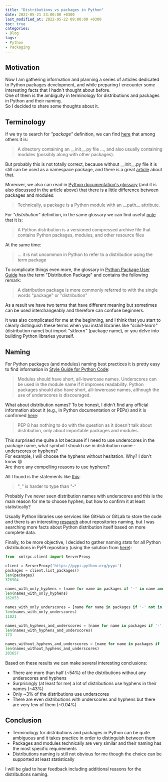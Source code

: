 ```yaml
---
title: "Distributions vs packages in Python"
date: 2022-05-21 23:00:00 +0300
last_modified_at: 2022-05-22 09:00:00 +0300
toc: true
categories:
- Blog
tags:
- Python
- Packaging
---
```


## Motivation
Now I am gathering information and planning a series of articles dedicated to Python packages development, and while preparing I encounter some interesting facts that I hadn't thought about before.  
One of them is the ambiguity in terminology for distributions and packages in Python and their naming.  
So I decided to share some thoughts about it.

 
## Terminology
If we try to search for _"package"_ definition, we can find [here](https://the-hitchhikers-guide-to-packaging.readthedocs.io/en/latest/glossary.html#term-package) that among others it is:
> A directory containing an \_\_init\_\_.py file ..., and also usually containing modules (possibly along with other packages).

But probably this is not totally correct, because without \_\_init\_\_.py file it is still can be used as a namespace package, and there is a great [article](https://bastien-antoine.fr/2022/01/discovering-python-namespace-packages/) about that.

Moreover, we also can read in [Python documentation's glossary](https://docs.python.org/3/glossary.html#term-package) (and it is also discussed in the article above) that there is a little difference between packages and modules:
> Technically, a package is a Python module with an \_\_path\_\_ attribute.

For _"distribution"_ definition, in the same glossary we can find useful [note](https://the-hitchhikers-guide-to-packaging.readthedocs.io/en/latest/glossary.html#term-distribution) that it is:
> A Python distribution is a versioned compressed archive file that contains Python packages, modules, and other resource files 

At the same time:
> ... it is not uncommon in Python to refer to a distribution using the term package

To complicate things even more, the glossary in [Python Package User Guide](https://packaging.python.org/en/latest/glossary/#term-Distribution-Package) has the term "Distribution Package" and contains the following remark:
> A distribution package is more commonly referred to with the single words "package" or "distribution"

As a result we have two terms that have different meaning but sometimes can be used interchangeably and therefore can confuse beginners.  

It was also complicated for me at the beginning, and I think that you start to clearly distinguish these terms when you install libraries like _"scikit-learn"_ (distribution name) but import _"sklearn"_ (package name), or you delve into building Python libraries yourself.


## Naming
For Python packages (and modules) naming best practices it is pretty easy to find information in [Style Guide for Python Code](https://peps.python.org/pep-0008/#package-and-module-names):  
> Modules should have short, all-lowercase names. Underscores can be used in the module name if it improves readability. Python packages should also have short, all-lowercase names, although the use of underscores is discouraged.

What about distribution names? To be honest, I didn't find any official information about it (e.g., in Python documentation or PEPs) and it is confirmed [here](https://stackoverflow.com/questions/54597212/using-hyphen-dash-in-python-repository-name-and-package-name/54599368#54599368):
> PEP 8 has nothing to do with the question as it doesn't talk about distribution, only about importable packages and modules.

This surprised me quite a lot because if I need to use underscores in the package name, what symbol I should use in distribution name - underscores or hyphens?  
For example, I will choose the hyphens without hesitation. Why? I don't know :smile:  
Are there any compelling reasons to use hyphens?

All I found is the statements like [this](https://stackoverflow.com/questions/11947587/is-there-a-naming-convention-for-git-repositories):
> "_" is harder to type than "-"

Probably I've never seen distribution names with underscores and this is the main reason for me to choose hyphen, but how to confirm it at least statistically?

Usually Python libraries use services like GitHub or GitLab to store the code and there is an interesting [research](https://moduscreate.com/blog/github-semantic-naming/) about repositories naming, but I was searching more facts about Python distribution itself based on more complete data.

Finally, to be more objective, I decided to gather naming stats for all Python distributions in PyPI repository (using the solution from [here](https://stackoverflow.com/questions/21419009/json-api-for-pypi-how-to-list-packages/30787985#30787985)):
```python
from  xmlrpc.client import ServerProxy

client = ServerProxy('https://pypi.python.org/pypi')
packages = client.list_packages()
len(packages)
376904

names_with_only_hyphens = [name for name in packages if '-' in name and '_' not in name]
len(names_with_only_hyphens)
162053

names_with_only_underscores = [name for name in packages if '-' not in name and '_' in name]
len(names_with_only_underscores)
11021

names_with_hyphens_and_underscores = [name for name in packages if '-' in name and '_' in name]
len(names_with_hyphens_and_underscores)
173

names_without_hyphens_and_underscores = [name for name in packages if '-' not in name and '_' not in name]
len(names_without_hyphens_and_underscores)
203657
```

Based on these results we can make several interesting conclusions:
- There are more than half (~54%) of the distributions without any underscores and hyphens
- Surprisingly (at least for me) a lot of distributions use hyphens in their names (~43%)
- Only ~3% of the distributions use underscores
- There are even distributions with underscores and hyphens but there are very few of them (~0.04%)


## Conclusion
- Terminology for distributions and packages in Python can be quite ambiguous and it takes practice in order to distinguish between them
- Packages and modules technically are very similar and their naming has the most specific requirements
- Distributions naming is still not obvious for me though the choice can be supported at least statistically

I will be glad to hear feedback including additional reasons for the distributions naming.
